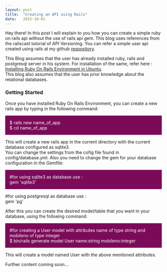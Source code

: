 ```yaml
---
layout: post
title:  "Creating an API using Rails"
date:   2015-10-01
---
```


<p class="intro"><span class="dropcap">H</span>ey there! In this post I will explain to you how you can create a simple ruby on rails api without the use of rails api gem. This blog uses references from the railscast tutorial of API Versioning. You can refer a simple user api created using rails at my github <a href="https://github.com/kspmayank/bookit">respository</a>.</p>

<p>This Blog assumes that the user has already installed ruby, rails and postgresql server in his system. For installation of the same, refer here : <a href="https://gorails.com/setup/ubuntu/14.10">Installing Ruby On Rails Environment in Ubuntu</a>.<br>This blog also assumes that the user has prior knowledge about the relational databases.</p>

<h3>Getting Started</h3>
<p>Once you have installed Ruby On Rails Environment, you can create a new rails app by typing in the following command:</p>
<p style="background: #7B0B59; padding:1em; color: #fff;"> $ rails new name_of_app<br>$ cd name_of_app</p>
<p>This will create a new rails app in the current directory with the current database configured as sqlite3.<br>You can change the settings from the cofig file found in config/database.yml. Also you need to change the gem for your database configuration in the Gemfile:</p>

<p style="background: #7B0B59; padding:1em; color: #fff;">
#for using sqlite3 as database use :<br>
gem 'sqlite3'<br>

#for using postgresql as database use :<br>
gem 'pg'<br>

</p>

<p>After this you can create the desired model/table that you want in your database, using the folloeing command: </p>
<p style="background: #7B0B59; padding:1em; color: #fff;"> 
	#for creating a User model with attributes name of type string and mobileno of type integer<br>
	$ bin/rails generate model User name:string mobileno:integer
</p>
<p>This will create a model named User with the above mentioned attributes.</p>
<p>Further content coming soon...</p>

